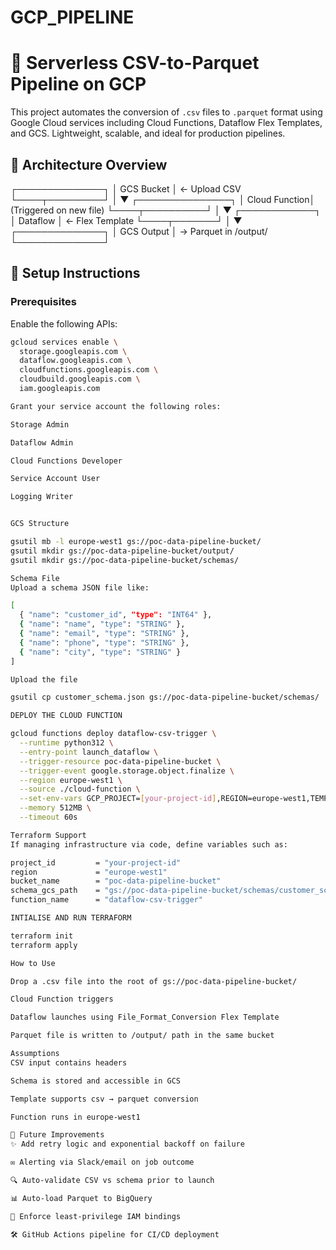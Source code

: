 # GCP_PIPELINE

# 🚀 Serverless CSV-to-Parquet Pipeline on GCP

This project automates the conversion of `.csv` files to `.parquet` format using Google Cloud services including Cloud Functions, Dataflow Flex Templates, and GCS. Lightweight, scalable, and ideal for production pipelines.

## 📐 Architecture Overview

┌──────────────┐ │ GCS Bucket │ ← Upload CSV └────┬─────────┘ │ ▼ ┌───────────────┐ │ Cloud Function│ (Triggered on new file) └────┬──────────┘ │ ▼ ┌────────────┐ │ Dataflow │ ← Flex Template └────┬───────┘ │ ▼ ┌──────────────┐ │ GCS Output │ → Parquet in /output/ └──────────────┘


## 🔧 Setup Instructions

### Prerequisites

Enable the following APIs:
```bash
gcloud services enable \
  storage.googleapis.com \
  dataflow.googleapis.com \
  cloudfunctions.googleapis.com \
  cloudbuild.googleapis.com \
  iam.googleapis.com

Grant your service account the following roles:

Storage Admin

Dataflow Admin

Cloud Functions Developer

Service Account User

Logging Writer


GCS Structure

gsutil mb -l europe-west1 gs://poc-data-pipeline-bucket/
gsutil mkdir gs://poc-data-pipeline-bucket/output/
gsutil mkdir gs://poc-data-pipeline-bucket/schemas/

Schema File
Upload a schema JSON file like:

[
  { "name": "customer_id", "type": "INT64" },
  { "name": "name", "type": "STRING" },
  { "name": "email", "type": "STRING" },
  { "name": "phone", "type": "STRING" },
  { "name": "city", "type": "STRING" }
]

Upload the file

gsutil cp customer_schema.json gs://poc-data-pipeline-bucket/schemas/

DEPLOY THE CLOUD FUNCTION

gcloud functions deploy dataflow-csv-trigger \
  --runtime python312 \
  --entry-point launch_dataflow \
  --trigger-resource poc-data-pipeline-bucket \
  --trigger-event google.storage.object.finalize \
  --region europe-west1 \
  --source ./cloud-function \
  --set-env-vars GCP_PROJECT=[your-project-id],REGION=europe-west1,TEMPLATE_SPEC_PATH=gs://dataflow-templates/latest/flex/File_Format_Conversion \
  --memory 512MB \
  --timeout 60s

Terraform Support
If managing infrastructure via code, define variables such as:

project_id         = "your-project-id"
region             = "europe-west1"
bucket_name        = "poc-data-pipeline-bucket"
schema_gcs_path    = "gs://poc-data-pipeline-bucket/schemas/customer_schema.json"
function_name      = "dataflow-csv-trigger"

INTIALISE AND RUN TERRAFORM

terraform init
terraform apply

How to Use

Drop a .csv file into the root of gs://poc-data-pipeline-bucket/

Cloud Function triggers

Dataflow launches using File_Format_Conversion Flex Template

Parquet file is written to /output/ path in the same bucket

Assumptions
CSV input contains headers

Schema is stored and accessible in GCS

Template supports csv → parquet conversion

Function runs in europe-west1

🌱 Future Improvements
✨ Add retry logic and exponential backoff on failure

✉️ Alerting via Slack/email on job outcome

🔍 Auto-validate CSV vs schema prior to launch

📊 Auto-load Parquet to BigQuery

🔐 Enforce least-privilege IAM bindings

🛠 GitHub Actions pipeline for CI/CD deployment




